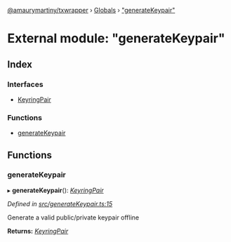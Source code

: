 [@amaurymartiny/txwrapper](../README.md) › [Globals](../globals.md) › ["generateKeypair"](_generatekeypair_.md)

# External module: "generateKeypair"

## Index

### Interfaces

* [KeyringPair](../interfaces/_generatekeypair_.keyringpair.md)

### Functions

* [generateKeypair](_generatekeypair_.md#generatekeypair)

## Functions

###  generateKeypair

▸ **generateKeypair**(): *[KeyringPair](../interfaces/_generatekeypair_.keyringpair.md)*

*Defined in [src/generateKeypair.ts:15](https://github.com/amaurymartiny/polkadotjs-wrapper/blob/23f3f82/src/generateKeypair.ts#L15)*

Generate a valid public/private keypair offline

**Returns:** *[KeyringPair](../interfaces/_generatekeypair_.keyringpair.md)*
